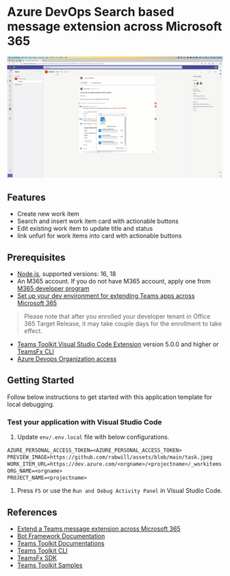 # Azure DevOps Search based message extension across Microsoft 365

![azure devops app demo](./assets/demo-azure-app.gif)

## Features
- Create new work item
- Search and insert work item card with actionable buttons
- Edit existing work item to update title and status
- link unfurl for work items into card with actionable buttons

## Prerequisites

- [Node.js](https://nodejs.org/), supported versions: 16, 18
- An M365 account. If you do not have M365 account, apply one from [M365 developer program](https://developer.microsoft.com/microsoft-365/dev-program)
- [Set up your dev environment for extending Teams apps across Microsoft 365](https://aka.ms/teamsfx-m365-apps-prerequisites)
> Please note that after you enrolled your developer tenant in Office 365 Target Release, it may take couple days for the enrollment to take effect.
- [Teams Toolkit Visual Studio Code Extension](https://aka.ms/teams-toolkit) version 5.0.0 and higher or [TeamsFx CLI](https://aka.ms/teamsfx-cli)
- [Azure Devops Organization access](https://learn.microsoft.com/en-us/azure/devops/organizations/accounts/organization-management?view=azure-devops)

## Getting Started

Follow below instructions to get started with this application template for local debugging.

### Test your application with Visual Studio Code
1. Update `env/.env.local` file with below configurations.

```
AZURE_PERSONAL_ACCESS_TOKEN=<AZURE_PERSONAL_ACCESS_TOKEN>
PREVIEW_IMAGE=https://github.com/rabwill/assets/blob/main/task.jpeg
WORK_ITEM_URL=https://dev.azure.com/<orgname>/<projectname>/_workitems
ORG_NAME=<orgname>
PROJECT_NAME=<projectname>
```

1. Press `F5` or use the `Run and Debug Activity Panel` in Visual Studio Code.


## References

* [Extend a Teams message extension across Microsoft 365](https://docs.microsoft.com/microsoftteams/platform/m365-apps/extend-m365-teams-message-extension?tabs=manifest-teams-toolkit)
* [Bot Framework Documentation](https://docs.botframework.com/)
* [Teams Toolkit Documentations](https://docs.microsoft.com/microsoftteams/platform/toolkit/teams-toolkit-fundamentals)
* [Teams Toolkit CLI](https://docs.microsoft.com/microsoftteams/platform/toolkit/teamsfx-cli)
* [TeamsFx SDK](https://docs.microsoft.com/microsoftteams/platform/toolkit/teamsfx-sdk)
* [Teams Toolkit Samples](https://github.com/OfficeDev/TeamsFx-Samples)
